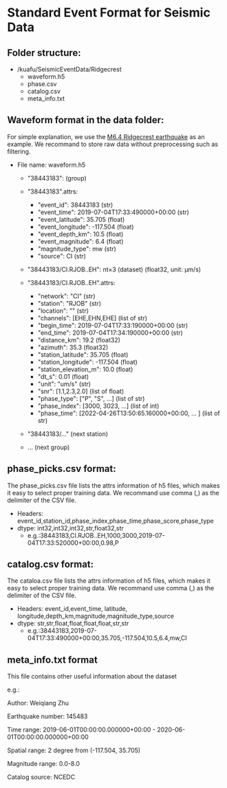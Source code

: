 # Standard Event Format for Seismic Data



## Folder structure: 

- /kuafu/SeismicEventData/Ridgecrest
	- waveform.h5
	- phase.csv
	- catalog.csv
	- meta_info.txt

## Waveform format in the data folder:

For simple explanation, we use the [M6.4 Ridgecrest earthquake](https://earthquake.usgs.gov/earthquakes/eventpage/ci38443183/executive) as an example. We recommand to store raw data without preprocessing such as filtering.

- File name: waveform.h5
	- "38443183": (group)
	- "38443183".attrs:
		- "event_id": 38443183 (str)
		- "event_time": 2019-07-04T17:33:490000+00:00 (str)
		- "event_latitude": 35.705 (float)
		- "event_longitude": -117.504 (float)
		- "event_depth_km": 10.5 (float)
		- "event_magnitude": 6.4 (float)
		- "magnitude_type": mw (str)
		- "source": CI (str)
	- "38443183/CI.RJOB..EH": nt$\times$3 (dataset) (float32, unit: μm/s)
	- "38443183/CI.RJOB..EH".attrs: 
		- "network": "CI" (str)
		- "station": "RJOB" (str)
		- "location": "" (str)
		- "channels": [EHE,EHN,EHE] (list of str)
		- "begin_time": 2019-07-04T17:33:190000+00:00 (str)
		- "end_time": 2019-07-04T17:34:190000+00:00 (str)
		- "distance_km": 19.2 (float32)
		- "azimuth": 35.3 (float32)
		- "station_latitude": 35.705 (float)
		- "station_longitude": -117.504 (float)
		- "station_elevation_m": 10.0 (float)
		- "dt_s": 0.01 (float)
		- "unit": "um/s" (str)
		- "snr": [1.1,2.3,2.0] (list of float)
		- "phase_type": ["P", "S", …] (list of str)
		- "phase_index": [3000, 3023, …] (list of int)
		- "phase_time": [2022-04-26T13:50:65.160000+00:00, … ] (list of str)

	- "38443183/..." (next station)
	- ... (next group)


## phase_picks.csv format:

The phase_picks.csv file lists the attrs information of h5 files, which makes it easy to select proper training data. We recommand use comma (,) as the delimiter of the CSV file. 

- Headers: event_id,station_id,phase_index,phase_time,phase_score,phase_type
- dtype: int32,int32,int32,str,float32,str
	- e.g.:38443183,CI.RJOB..EH,1000,3000,2019-07-04T17:33:520000+00:00,0.98,P

## catalog.csv format:

The cataloa.csv file lists the attrs information of h5 files, which makes it easy to select proper training data. We recommand use comma (,) as the delimiter of the CSV file. 

- Headers: event_id,event_time, latitude, longitude,depth_km,magnitude,magnitude_type,source
- dtype: str,str,float,float,float,float,str,str
	- e.g.:38443183,2019-07-04T17:33:490000+00:00,35.705,-117.504,10.5,6.4,mw,CI

## meta_info.txt format

This file contains other useful information about the dataset

e.g.:

Author: Weiqiang Zhu

Earthquake number: 145483

Time range: 2019-06-01T00:00:00.000000+00:00 - 2020-06-01T00:00:00.000000+00:00

Spatial range: 2 degree from (-117.504, 35.705)

Magnitude range: 0.0-8.0

Catalog source: NCEDC

